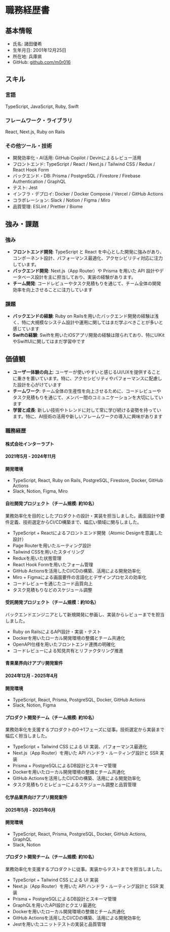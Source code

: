 # 職務経歴書

## 基本情報

- 氏名: 諸田優希
- 生年月日: 2001年12月25日
- 所在地: 兵庫県
- GitHub: [github.com/m0r016](https://github.com/m0r016)

## スキル
### 言語
TypeScript, JavaScript, Ruby, Swift
### フレームワーク・ライブラリ
React, Next.js, Ruby on Rails
### その他ツール・技術
- 開発効率化・AI活用: GitHub Copilot / Devinによるレビュー活用
- フロントエンド: TypeScript / React / Next.js / Tailwind CSS / Redux / React Hook Form
- バックエンド・DB: Prisma / PostgreSQL / Firestore / Firebase Authentication / GraphQL
- テスト: Jest
- インフラ・デプロイ: Docker / Docker Compose / Vercel / GitHub Actions
- コラボレーション: Slack / Notion / Figma / Miro
- 品質管理: ESLint / Prettier / Biome

## 強み・課題
### 強み
- **フロントエンド開発**: TypeScript と React を中心とした開発に強みがあり、コンポーネント設計、パフォーマンス最適化、アクセシビリティ対応に注力しています。
- **バックエンド開発**: Next.js（App Router）や Prisma を用いた API 設計やデータベース設計を主に担当しており、実装の経験があります。
- **チーム開発**: コードレビューやタスク見積もりを通じて、チーム全体の開発効率を向上させることに注力しています
### 課題
- **バックエンドの経験**: Ruby on Railsを用いたバックエンド開発の経験は浅く、特に大規模なシステム設計や運用に関してはまだ学ぶべきことが多いと感じています
- **Swiftの経験**: Swiftを用いたiOSアプリ開発の経験は限られており、特にUIKitやSwiftUIに関してはまだ学習中です
## 価値観
- **ユーザー体験の向上**: ユーザーが使いやすいと感じるUI/UXを提供することに重きを置いています。特に、アクセシビリティやパフォーマンスに配慮した設計を心がけています
- **チームワーク**: チーム全体の生産性を向上させるために、コードレビューやタスク見積もりを通じて、メンバー間のコミュニケーションを大切にしています
- **学習と成長**: 新しい技術やトレンドに対して常に学び続ける姿勢を持っています。特に、AI技術の活用や新しいフレームワークの導入に興味があります

### 職務経歴
#### 株式会社インターラプト
#### 2021年5月 - 2024年11月

#### 開発環境
- TypeScript, React, Ruby on Rails, PostgreSQL, Firestore, Docker, GitHub Actions
- Slack, Notion, Figma, Miro
#### 自社開発プロジェクト（チーム規模: 約10名）
業務効率化を目的としたプロダクトの設計・実装を担当しました。画面設計や要件定義、技術選定からCI/CD構築まで、幅広い領域に関与しました。
- TypeScript + Reactによるフロントエンド開発（Atomic Designを意識した設計）
- Page Routerを用いたルーティング設計
- Tailwind CSSを用いたスタイリング
- Reduxを用いた状態管理
- React Hook Formを用いたフォーム管理
- GitHub Actionsを活用したCI/CDの構築、活用による開発効率化
- Miro + Figmaによる画面要件の言語化とデザインプロセスの効率化
- コードレビューを通じたコード品質向上
- タスク見積もりなどのスケジュール調整
#### 受託開発プロジェクト（チーム規模：約10名）
バックエンドエンジニアとして新規開発に参画し、実装からレビューまでを担当しました。
- Ruby on RailsによるAPI設計・実装・テスト
- Dockerを用いたローカル開発環境の整備とチーム共通化
- OpenAPI仕様を用いたフロントエンド連携の明確化
- コードレビューによる知見共有とリファクタリング推進

#### 青果業界向けアプリ開発案件
#### 2024年12月 - 2025年4月
#### 開発環境
- TypeScript, React, Prisma, PostgreSQL, Docker, GitHub Actions
- Slack, Notion, Figma
#### プロダクト開発チーム（チーム規模: 約10名）
業務効率化を支援するプロダクトの0→1フェーズに従事。技術選定から実装まで幅広く担当しました。
- TypeScript + Tailwind CSS による UI 実装、パフォーマンス最適化
- Next.js（App Router）を用いた API ハンドラ・ルーティング設計と SSR 実装
- Prisma + PostgreSQLによるDB設計とスキーマ管理
- Dockerを用いたローカル開発環境の整備とチーム共通化
- GitHub Actionsを活用したCI/CDの構築、活用による開発効率化
- タスク見積もりとレビューによるスケジュール調整と品質管理

#### 化学品業界向けアプリ開発案件
#### 2025年5月 - 2025年6月
#### 開発環境
- TypeScript, React, Prisma, PostgreSQL, Docker, GitHub Actions, GraphQL
- Slack, Notion
#### プロダクト開発チーム（チーム規模: 約10名）
業務効率化を支援するプロダクトに従事。実装からテストまでを担当しました。
- TypeScript + Tailwind CSS による UI 実装
- Next.js（App Router）を用いた API ハンドラ・ルーティング設計と SSR 実装
- Prisma + PostgreSQLによるDB設計とスキーマ管理
- GraphQLを用いたAPI設計とクエリ最適化
- Dockerを用いたローカル開発環境の整備とチーム共通化
- GitHub Actionsを活用したCI/CDの構築、活用による開発効率化
- Jestを用いたユニットテストの実装と品質管理